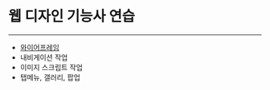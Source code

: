 # 웹 디자인 기능사 연습
*****
+ [와이어프레임](https://jaeyoungyoon.github.io/webd/wireframe/index.html)
+ 내비게이션 작업
+ 이미지 스크립트 작업
+ 탭메뉴, 갤러리, 팝업